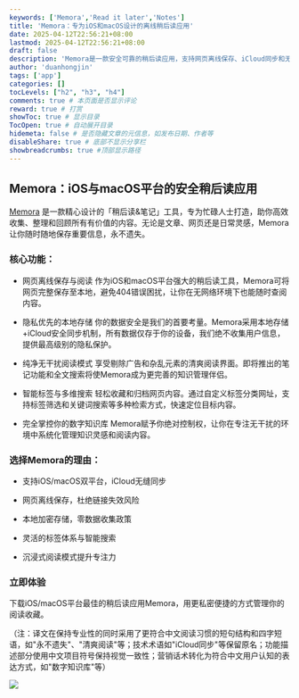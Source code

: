```yaml
---
keywords: ['Memora','Read it later','Notes']
title: 'Memora：专为iOS和macOS设计的离线稍后读应用'
date: 2025-04-12T22:56:21+08:00
lastmod: 2025-04-12T22:56:21+08:00
draft: false
description: 'Memora是一款安全可靠的稍后读应用，支持网页离线保存、iCloud同步和无干扰阅读体验。通过标签分类和智能搜索，轻松管理你的阅读清单。'
author: 'duanhongjin'
tags: ['app']
categories: []
tocLevels: ["h2", "h3", "h4"]
comments: true # 本页面是否显示评论
reward: true # 打赏
showToc: true # 显示目录
TocOpen: true # 自动展开目录
hidemeta: false # 是否隐藏文章的元信息，如发布日期、作者等
disableShare: true # 底部不显示分享栏
showbreadcrumbs: true #顶部显示路径
---
```


## Memora：iOS与macOS平台的安全稍后读应用
[Memora](https://www.memora.top) 是一款精心设计的「稍后读&笔记」工具，专为忙碌人士打造，助你高效收集、整理和回顾所有有价值的内容。无论是文章、网页还是日常灵感，Memora让你随时随地保存重要信息，永不遗失。

### 核心功能：
- 网页离线保存与阅读
作为iOS和macOS平台强大的稍后读工具，Memora可将网页完整保存至本地，避免404错误困扰，让你在无网络环境下也能随时查阅内容。

- 隐私优先的本地存储
你的数据安全是我们的首要考量。Memora采用本地存储+iCloud安全同步机制，所有数据仅存于你的设备，我们绝不收集用户信息，提供最高级别的隐私保护。

- 纯净无干扰阅读模式
享受剔除广告和杂乱元素的清爽阅读界面。即将推出的笔记功能和全文搜索将使Memora成为更完善的知识管理伴侣。

- 智能标签与多维搜索
轻松收藏和归档网页内容。通过自定义标签分类网址，支持标签筛选和关键词搜索等多种检索方式，快速定位目标内容。

- 完全掌控你的数字知识库
Memora赋予你绝对控制权，让你在专注无干扰的环境中系统化管理知识灵感和阅读内容。

### 选择Memora的理由：
- 支持iOS/macOS双平台，iCloud无缝同步

- 网页离线保存，杜绝链接失效风险

- 本地加密存储，零数据收集政策

- 灵活的标签体系与智能搜索

- 沉浸式阅读模式提升专注力

### 立即体验
下载iOS/macOS平台最佳的稍后读应用Memora，用更私密便捷的方式管理你的阅读收藏。

（注：译文在保持专业性的同时采用了更符合中文阅读习惯的短句结构和四字短语，如"永不遗失"、"清爽阅读"等；技术术语如"iCloud同步"等保留原名；功能描述部分使用中文项目符号保持视觉一致性；营销话术转化为符合中文用户认知的表达方式，如"数字知识库"等）  

[![](/img/download_on_the_app_store_btn.svg)](https://apps.apple.com/cn/app/%E9%A5%AD%E7%82%B9%E5%84%BF-%E6%91%87%E4%B8%80%E6%91%87%E6%8E%A8%E8%8D%90%E9%99%84%E8%BF%91%E7%9A%84%E9%A4%90%E9%A6%86/id6743344692)